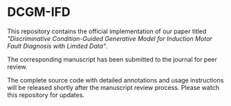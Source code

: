 # DCGM-IFD

This repository contains the official implementation of our paper titled *"Discriminative Condition-Guided Generative Model for Induction Motor Fault Diagnosis with Limited Data"*. 

The corresponding manuscript has been submitted to the journal for peer review.

The complete source code with detailed annotations and usage instructions will be released shortly after the manuscript review process. Please watch this repository for updates.

